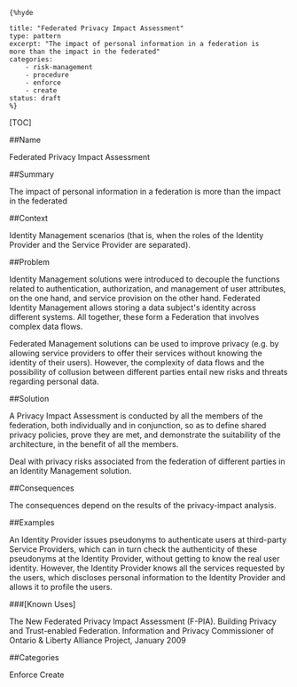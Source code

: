     {%hyde

    title: "Federated Privacy Impact Assessment"
    type: pattern
    excerpt: "The impact of personal information in a federation is
    more than the impact in the federated"
    categories: 
        - risk-management
        - procedure
        - enforce
        - create
    status: draft
    %}

[TOC]

##Name
<!--Primary name the pattern is known by.-->

Federated Privacy Impact Assessment

<!--###[Also Known As]-->
<!-- All other names the pattern is known by.-->



##Summary
<!-- One short paragraph summarising the pattern.-->

The impact of personal information in a federation is more than the
impact in the federated

##Context
<!-- The situations in which the pattern may apply.-->

Identity Management scenarios (that is, when the roles of the Identity
Provider and the Service Provider are separated).

##Problem
<!-- The problem a pattern addresses, including a list of forces describing why a problem might be difficult to solve.-->

Identity Management solutions were introduced to decouple the
functions related to authentication, authorization, and management of
user attributes, on the one hand, and service provision on the other
hand. Federated Identity Management allows storing a data subject's
identity across different systems. All together, these form a
Federation that involves complex data flows.

Federated Management solutions can be used to improve privacy (e.g. by
allowing service providers to offer their services without knowing the
identity of their users). However, the complexity of data flows and
the possibility of collusion between different parties entail new
risks and threats regarding personal data.

##Solution
<!-- A concise description of how the pattern addresses the problem.-->

A Privacy Impact Assessment is conducted by all the members of the
federation, both individually and in conjunction, so as to define
shared privacy policies, prove they are met, and demonstrate the
suitability of the architecture, in the benefit of all the members.

<!--goals-->
Deal with privacy risks associated from the federation of different
parties in an Identity Management solution.

<!--###[Structure]-->
<!--A detailed specification of the structural aspects of the pattern. A class diagram if applicable.-->



<!--###[Implementation]-->
<!--Guidelines for implementing the pattern; code fragments; suggested PETS; policy fragments.-->



##Consequences
<!--The advantages (benefits) and disadvantages (liabilities) of applying the pattern.-->



<!--constraints and consequences-->
The consequences depend on the results of the privacy-impact analysis.

<!--###[Constraints]-->
<!-- limitations as a consequence of applying the pattern.-->



##Examples
<!--Motivational example to see how the pattern is applied.-->

An Identity Provider issues pseudonyms to authenticate users at
third-party Service Providers, which can in turn check the
authenticity of these pseudonyms at the Identity Provider, without
getting to know the real user identity. However, the Identity Provider
knows all the services requested by the users, which discloses
personal information to the Identity Provider and allows it to profile
the users.

###[Known Uses]
<!-- Pointers to various applications of the pattern.-->

The New Federated Privacy Impact Assessment (F-PIA). Building Privacy
and Trust-enabled Federation. Information and Privacy Commissioner of
Ontario & Liberty Alliance Project, January 2009

<!--##See Also-->
<!-- Any pointers to relevant information, not contained in the subfields below.-->



<!--###[Related Patterns]-->
<!-- Supporting and conflicting patterns-->



<!--###[Sources]-->
<!-- References to the original source of the pattern.-->



<!--##General Comments-->
<!-- Separate discussion on the pattern.-->



##Categories
<!-- Placeholder for future agreed upon categories as per collaboration's evaluation.-->

Enforce
Create

<!--##Tags-->
<!-- User definable descriptors for additional correlation.-->


